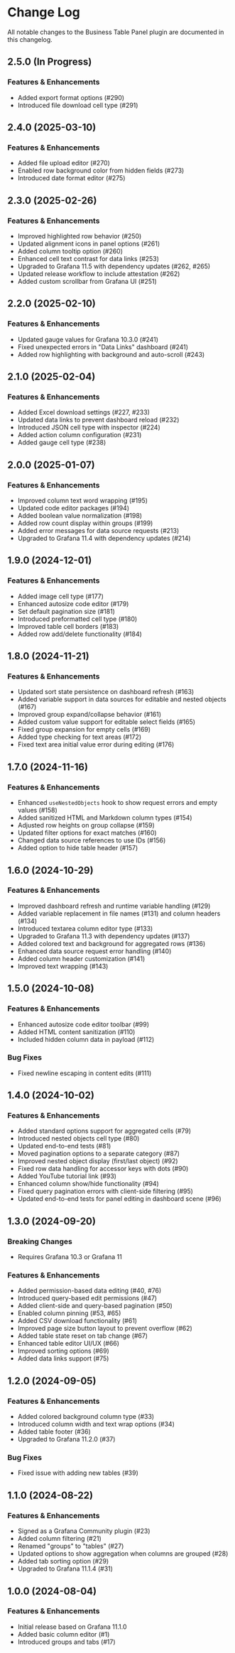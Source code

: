 # Change Log

All notable changes to the Business Table Panel plugin are documented in this changelog.

## 2.5.0 (In Progress)

### Features & Enhancements

- Added export format options (#290)
- Introduced file download cell type (#291)

## 2.4.0 (2025-03-10)

### Features & Enhancements

- Added file upload editor (#270)
- Enabled row background color from hidden fields (#273)
- Introduced date format editor (#275)

## 2.3.0 (2025-02-26)

### Features & Enhancements

- Improved highlighted row behavior (#250)
- Updated alignment icons in panel options (#261)
- Added column tooltip option (#260)
- Enhanced cell text contrast for data links (#253)
- Upgraded to Grafana 11.5 with dependency updates (#262, #265)
- Updated release workflow to include attestation (#262)
- Added custom scrollbar from Grafana UI (#251)

## 2.2.0 (2025-02-10)

### Features & Enhancements

- Updated gauge values for Grafana 10.3.0 (#241)
- Fixed unexpected errors in "Data Links" dashboard (#241)
- Added row highlighting with background and auto-scroll (#243)

## 2.1.0 (2025-02-04)

### Features & Enhancements

- Added Excel download settings (#227, #233)
- Updated data links to prevent dashboard reload (#232)
- Introduced JSON cell type with inspector (#224)
- Added action column configuration (#231)
- Added gauge cell type (#238)

## 2.0.0 (2025-01-07)

### Features & Enhancements

- Improved column text word wrapping (#195)
- Updated code editor packages (#194)
- Added boolean value normalization (#198)
- Added row count display within groups (#199)
- Added error messages for data source requests (#213)
- Upgraded to Grafana 11.4 with dependency updates (#214)

## 1.9.0 (2024-12-01)

### Features & Enhancements

- Added image cell type (#177)
- Enhanced autosize code editor (#179)
- Set default pagination size (#181)
- Introduced preformatted cell type (#180)
- Improved table cell borders (#183)
- Added row add/delete functionality (#184)

## 1.8.0 (2024-11-21)

### Features & Enhancements

- Updated sort state persistence on dashboard refresh (#163)
- Added variable support in data sources for editable and nested objects (#167)
- Improved group expand/collapse behavior (#161)
- Added custom value support for editable select fields (#165)
- Fixed group expansion for empty cells (#169)
- Added type checking for text areas (#172)
- Fixed text area initial value error during editing (#176)

## 1.7.0 (2024-11-16)

### Features & Enhancements

- Enhanced `useNestedObjects` hook to show request errors and empty values (#158)
- Added sanitized HTML and Markdown column types (#154)
- Adjusted row heights on group collapse (#159)
- Updated filter options for exact matches (#160)
- Changed data source references to use IDs (#156)
- Added option to hide table header (#157)

## 1.6.0 (2024-10-29)

### Features & Enhancements

- Improved dashboard refresh and runtime variable handling (#129)
- Added variable replacement in file names (#131) and column headers (#134)
- Introduced textarea column editor type (#133)
- Upgraded to Grafana 11.3 with dependency updates (#137)
- Added colored text and background for aggregated rows (#136)
- Enhanced data source request error handling (#140)
- Added column header customization (#141)
- Improved text wrapping (#143)

## 1.5.0 (2024-10-08)

### Features & Enhancements

- Enhanced autosize code editor toolbar (#99)
- Added HTML content sanitization (#110)
- Included hidden column data in payload (#112)

### Bug Fixes

- Fixed newline escaping in content edits (#111)

## 1.4.0 (2024-10-02)

### Features & Enhancements

- Added standard options support for aggregated cells (#79)
- Introduced nested objects cell type (#80)
- Updated end-to-end tests (#81)
- Moved pagination options to a separate category (#87)
- Improved nested object display (first/last object) (#92)
- Fixed row data handling for accessor keys with dots (#90)
- Added YouTube tutorial link (#93)
- Enhanced column show/hide functionality (#94)
- Fixed query pagination errors with client-side filtering (#95)
- Updated end-to-end tests for panel editing in dashboard scene (#96)

## 1.3.0 (2024-09-20)

### Breaking Changes

- Requires Grafana 10.3 or Grafana 11

### Features & Enhancements

- Added permission-based data editing (#40, #76)
- Introduced query-based edit permissions (#47)
- Added client-side and query-based pagination (#50)
- Enabled column pinning (#53, #65)
- Added CSV download functionality (#61)
- Improved page size button layout to prevent overflow (#62)
- Added table state reset on tab change (#67)
- Enhanced table editor UI/UX (#66)
- Improved sorting options (#69)
- Added data links support (#75)

## 1.2.0 (2024-09-05)

### Features & Enhancements

- Added colored background column type (#33)
- Introduced column width and text wrap options (#34)
- Added table footer (#36)
- Upgraded to Grafana 11.2.0 (#37)

### Bug Fixes

- Fixed issue with adding new tables (#39)

## 1.1.0 (2024-08-22)

### Features & Enhancements

- Signed as a Grafana Community plugin (#23)
- Added column filtering (#21)
- Renamed "groups" to "tables" (#27)
- Updated options to show aggregation when columns are grouped (#28)
- Added tab sorting option (#29)
- Upgraded to Grafana 11.1.4 (#31)

## 1.0.0 (2024-08-04)

### Features & Enhancements

- Initial release based on Grafana 11.1.0
- Added basic column editor (#1)
- Introduced groups and tabs (#17)
